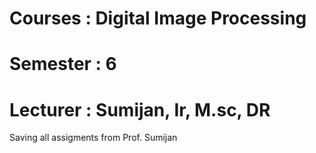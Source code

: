 # Courses  : Digital Image Processing
# Semester : 6
# Lecturer : Sumijan, Ir, M.sc, DR

Saving all assigments from Prof. Sumijan
